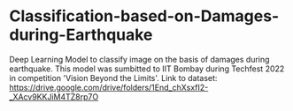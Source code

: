 # Classification-based-on-Damages-during-Earthquake
Deep Learning Model to classify image on the basis of damages during earthquake.
This model was sumbitted to IIT Bombay during Techfest 2022 in competition 'Vision Beyond the Limits'.
Link to dataset: https://drive.google.com/drive/folders/1End_chXsxfI2-_XAcv9KKJiM4TZ8rp7O
